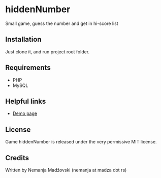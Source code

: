 # hiddenNumber
Small game, guess the number and get in hi-score list

## Installation
Just clone it, and run project root folder.

## Requirements
* PHP
* MySQL

## Helpful links
* [Demo page](https://goo.gl/5vt8XG)

## License
Game hiddenNumber is released under the very permissive MIT license.

## Credits
Written by Nemanja Madžovski (nemanja at madza dot rs)